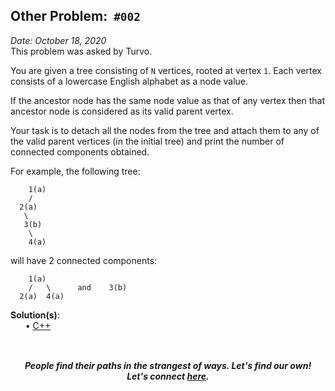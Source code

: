 Other Problem: &nbsp;`#002`
------------
_Date: October 18, 2020_<br>
This problem was asked by Turvo.

You are given a tree consisting of `N` vertices, rooted at vertex `1`. Each
vertex consists of a lowercase English alphabet as a node value.

If the ancestor node has the same node value as that of any vertex then that
ancestor node is considered as its valid parent vertex.

Your task is to detach all the nodes from the tree and attach them to any of the
valid parent vertices (in the initial tree) and print the number of connected
components obtained.

For example, the following tree:
```
    1(a)
    /
  2(a)
   \
   3(b)
    \
    4(a)
```
will have 2 connected components:
```
    1(a)
    /   \      and    3(b)
  2(a)  4(a)
```

**Solution(s)**:<br>
    &nbsp;&nbsp;&nbsp;&nbsp;&nbsp;
    • [C++](code.cpp)<br>

![]()
-----
<p align="center">
    <b><i>
        People find their paths in the strangest of ways. Let's find our own! <br>
        Let's connect <a href="https://shivam010.in">here</a>.
    </i></b>
</p>
